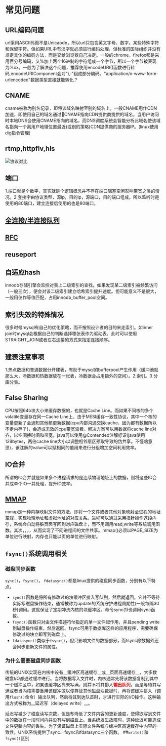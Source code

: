 # 常见问题
## URL编码问题
url采用ASCII码而不是Unicaode，所以url只包含英文字母，数字，某些特殊字符和保留字符。但如果URL中有汉字就必须进行编码处理，但标准的国际组织并没有规定具体的编码方法，而是交给浏览器自己决定。一般的chrome，firefox都是采用百分号编码，又%加上两个16进制的字符组成一个字节，所以一个字节被表现为%xx。一般为了解决这个问题，推荐使用encodeURI()函数进行转码,encodeURIComponent会对"/,:"组成部分编码。"application/x-www-form-urlencoded"数据类型直接就能转化？
## CNAME
cname被称为别名记录，即将该域名映射至别的域名上。一般CNAME用作CDN加速，即使用自己的域名通过CNAME指向CDN提供商提供的域名，当用户访问时本地DNS会使用CNAME指向的域名，而DNS调度系统会智能分析此域名使该域名指向一个离用户地理位置最近(或别的策略)CDN提供商的服务器IP。(linux使用dig指令管理)
## rtmp,httpflv,hls
![协议对比](https://upload-images.jianshu.io/upload_images/238151-6b9f5a7f9b6bd12d.png?imageMogr2/auto-orient/strip|imageView2/2/w/865/format/webp.jpg)
## 端口
1.端口就是个数字，其实就是个逻辑概念并不存在端口阻塞空闲影响带宽之类的情况。2.套接字由协议类型，源ip，目的ip，源端口，目的端口组成，所以监听时是使用的80端口，建立连接后使用的也是80端口。
## [全连接/半连接队列](https://www.cnblogs.com/XDU-Lakers/p/13179845.html)
## [RFC](https://datatracker.ietf.org/doc/search?name=html&rfcs=on&activedrafts=on&olddrafts=on)
## reuseport
## 自适应hash
innodb存储引擎会监控对表上二级索引的查找，如果发现某二级索引被频繁访问（一般三次），便会对该二级索引建立哈希索引提升速度。但可能意义不是很大，一般用仅作等值匹配，占用innodb_buffer_pool空间。
## 索引失效的特殊情况
很多时候mysql有自己的优化策略，而不按照设计者的目的来走索引。如inner join时mysql会根据自己的判断选择哪张表作为驱动表，此时可以使用STRAIGHT_JOIN或者左右连接的方式来指定连接顺序。
## 建表注意事项
1.热点数据和普通数据分开建表，有助于mysql的bufferpool产生作用（缓冲池就那么大，冷数据和热数据放在一张表，冷数据会占用额外的空间）。2.索引。3.分库分表。
## False Sharing
CPU按照64b块大小来缓存数据的，也就是Cache Line。而如果不同核的多个volatile变量存在同一Cache Line上，由于MESI缓存一致性协议，其中一个核的变量更新了会通知其他核更新数据(cpu内部沟通交换cache，因为都有数据所以不走内存了)，会造成无效的cpu带宽浪费。解决方案可以用数据将cache line对齐，以空间换时间和带宽，java可以使用@Contended注解标识(java使用128bytes，两倍cache line大小以调整相邻扇区预取导致的伪共享，不懂啥意思)，该注解的value可以赋相同的值用来进行分组增加空间利用效率。
## IO合并
所谓的IO合并就是如果多个进程请求的是连续物理地址上的数据，则将这些IO合并成单个IO一并处理，提升IO效率。
## [MMAP](https://www.cnblogs.com/huxiao-tee/p/4660352.html)
mmap是一种内存映射文件的方法，即将一个文件或者其他对象映射至进程的地址空寂，实现物理地址和虚拟地址的对应关系。进程可以通过采用指针操作这段内存，系统会自动将脏页面写回到对应磁盘上，而不用调用read,write等系统调用函数。其次，，，，从而实现了不同进程间的文件共享。mmap()必须以PAGE_SIZE为单位进行映射，内存也只能以页的单位进行映射。
## `fsync()`系统调用相关
### 磁盘同步函数
`sync()`，`fsync()`， `fdatasync()`都是linux提供的磁盘同步函数，分别有以下特点。  

* `sync()`函数是将所有修改过的块缓冲区排入写队列，然后就返回，它并不等待实际写磁盘操作结束，通常被称为update的系统守护进程周期性(一般每隔30秒)调用。这就保证了定期冲洗内核的块缓冲区。命令sync(1)也调用sync函数。  
* `fsync()`函数只对由文件描述符fd指定的单一文件起作用，并且pending write到磁盘操作结束，然后返回。fsync可用于数据库这样的应用程序，需要确保修改过的块立即写到磁盘上。  
* `fdatasync()`类似于`fsync()`，但只影响文件的数据部分，而fsync除数据外还会同步更新文件的属性。

### 为什么需要磁盘同步函数
传统的UNIX实现在内核中设有__缓冲区高速缓存__或__页面高速缓存__，大多数磁盘I/O都通过缓冲进行。当将数据写入文件时，内核通常先将该数据复制到其中一个缓冲区中，如果该缓冲区尚未写满，则并不将其排入<font color="#ff0000">__输出队列__</font>，而是等待其写满或者当内核需要重用该缓冲区以便存放其他磁盘块数据时，再将该缓冲排入（调用`flush()`命令）输出队列，然后待其到达队首时，才进行实际的I/O操作。这种输出方式被称为__延迟写（delayed write）__。

延迟写减少了磁盘读写次数，但是却降低了文件内容的更新速度，使得欲写到文件中的数据在一段时间内并没有写到磁盘上。当系统发生故障时，这种延迟可能造成文件更新内容的丢失。为了保证磁盘上实际文件系统与缓冲区高速缓存中内容的一致性，UNIX系统提供了sync、fsync和fdatasync三个函数。
##`write()`和`fsync()`区别
